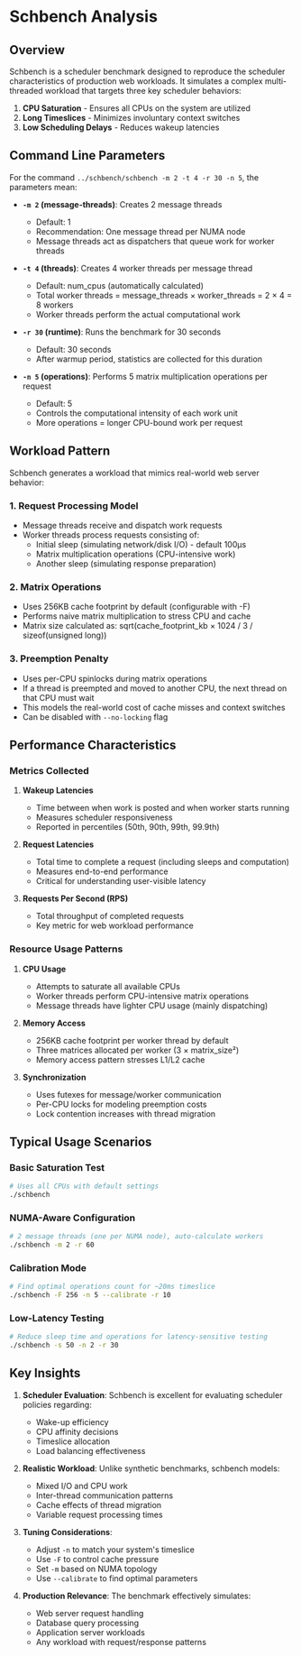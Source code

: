 # Schbench Analysis

## Overview

Schbench is a scheduler benchmark designed to reproduce the scheduler characteristics of production web workloads. It simulates a complex multi-threaded workload that targets three key scheduler behaviors:

1. **CPU Saturation** - Ensures all CPUs on the system are utilized
2. **Long Timeslices** - Minimizes involuntary context switches
3. **Low Scheduling Delays** - Reduces wakeup latencies

## Command Line Parameters

For the command `../schbench/schbench -m 2 -t 4 -r 30 -n 5`, the parameters mean:

- **`-m 2` (message-threads)**: Creates 2 message threads
  - Default: 1
  - Recommendation: One message thread per NUMA node
  - Message threads act as dispatchers that queue work for worker threads

- **`-t 4` (threads)**: Creates 4 worker threads per message thread
  - Default: num_cpus (automatically calculated)
  - Total worker threads = message_threads × worker_threads = 2 × 4 = 8 workers
  - Worker threads perform the actual computational work

- **`-r 30` (runtime)**: Runs the benchmark for 30 seconds
  - Default: 30 seconds
  - After warmup period, statistics are collected for this duration

- **`-n 5` (operations)**: Performs 5 matrix multiplication operations per request
  - Default: 5
  - Controls the computational intensity of each work unit
  - More operations = longer CPU-bound work per request

## Workload Pattern

Schbench generates a workload that mimics real-world web server behavior:

### 1. **Request Processing Model**
- Message threads receive and dispatch work requests
- Worker threads process requests consisting of:
  - Initial sleep (simulating network/disk I/O) - default 100μs
  - Matrix multiplication operations (CPU-intensive work)
  - Another sleep (simulating response preparation)

### 2. **Matrix Operations**
- Uses 256KB cache footprint by default (configurable with -F)
- Performs naive matrix multiplication to stress CPU and cache
- Matrix size calculated as: sqrt(cache_footprint_kb × 1024 / 3 / sizeof(unsigned long))

### 3. **Preemption Penalty**
- Uses per-CPU spinlocks during matrix operations
- If a thread is preempted and moved to another CPU, the next thread on that CPU must wait
- This models the real-world cost of cache misses and context switches
- Can be disabled with `--no-locking` flag

## Performance Characteristics

### Metrics Collected

1. **Wakeup Latencies**
   - Time between when work is posted and when worker starts running
   - Measures scheduler responsiveness
   - Reported in percentiles (50th, 90th, 99th, 99.9th)

2. **Request Latencies**
   - Total time to complete a request (including sleeps and computation)
   - Measures end-to-end performance
   - Critical for understanding user-visible latency

3. **Requests Per Second (RPS)**
   - Total throughput of completed requests
   - Key metric for web workload performance

### Resource Usage Patterns

1. **CPU Usage**
   - Attempts to saturate all available CPUs
   - Worker threads perform CPU-intensive matrix operations
   - Message threads have lighter CPU usage (mainly dispatching)

2. **Memory Access**
   - 256KB cache footprint per worker thread by default
   - Three matrices allocated per worker (3 × matrix_size²)
   - Memory access pattern stresses L1/L2 cache

3. **Synchronization**
   - Uses futexes for message/worker communication
   - Per-CPU locks for modeling preemption costs
   - Lock contention increases with thread migration

## Typical Usage Scenarios

### Basic Saturation Test
```bash
# Uses all CPUs with default settings
./schbench
```

### NUMA-Aware Configuration
```bash
# 2 message threads (one per NUMA node), auto-calculate workers
./schbench -m 2 -r 60
```

### Calibration Mode
```bash
# Find optimal operations count for ~20ms timeslice
./schbench -F 256 -n 5 --calibrate -r 10
```

### Low-Latency Testing
```bash
# Reduce sleep time and operations for latency-sensitive testing
./schbench -s 50 -n 2 -r 30
```

## Key Insights

1. **Scheduler Evaluation**: Schbench is excellent for evaluating scheduler policies regarding:
   - Wake-up efficiency
   - CPU affinity decisions
   - Timeslice allocation
   - Load balancing effectiveness

2. **Realistic Workload**: Unlike synthetic benchmarks, schbench models:
   - Mixed I/O and CPU work
   - Inter-thread communication patterns
   - Cache effects of thread migration
   - Variable request processing times

3. **Tuning Considerations**:
   - Adjust `-n` to match your system's timeslice
   - Use `-F` to control cache pressure
   - Set `-m` based on NUMA topology
   - Use `--calibrate` to find optimal parameters

4. **Production Relevance**: The benchmark effectively simulates:
   - Web server request handling
   - Database query processing
   - Application server workloads
   - Any workload with request/response patterns